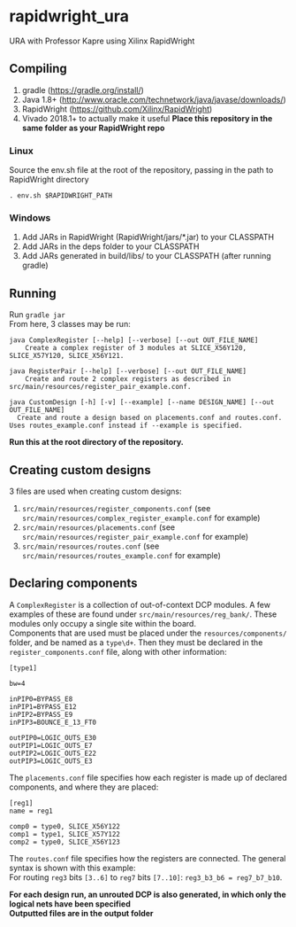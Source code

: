 # rapidwright_ura

URA with Professor Kapre using Xilinx RapidWright

## Compiling
1. gradle (https://gradle.org/install/)
2. Java 1.8+ (http://www.oracle.com/technetwork/java/javase/downloads/)
3. RapidWright (https://github.com/Xilinx/RapidWright)
4. Vivado 2018.1+ to actually make it useful
**Place this repository in the same folder as your RapidWright repo**  

### Linux
Source the env.sh file at the root of the repository, passing in the path to RapidWright directory
```
. env.sh $RAPIDWRIGHT_PATH
```
### Windows
1. Add JARs in RapidWright (RapidWright/jars/*.jar) to your CLASSPATH
2. Add JARs in the deps folder to your CLASSPATH
3. Add JARs generated in build/libs/ to your CLASSPATH (after running gradle)

## Running
Run `gradle jar`  
From here, 3 classes may be run:
```
java ComplexRegister [--help] [--verbose] [--out OUT_FILE_NAME]
    Create a complex register of 3 modules at SLICE_X56Y120, SLICE_X57Y120, SLICE_X56Y121.
```
```
java RegisterPair [--help] [--verbose] [--out OUT_FILE_NAME]
    Create and route 2 complex registers as described in src/main/resources/register_pair_example.conf.
```
```
java CustomDesign [-h] [-v] [--example] [--name DESIGN_NAME] [--out OUT_FILE_NAME]
  Create and route a design based on placements.conf and routes.conf. Uses routes_example.conf instead if --example is specified.
```
**Run this at the root directory of the repository.**  

## Creating custom designs
3 files are used when creating custom designs:
1. `src/main/resources/register_components.conf` (see `src/main/resources/complex_register_example.conf` for example)
2. `src/main/resources/placements.conf` (see `src/main/resources/register_pair_example.conf` for example)
3. `src/main/resources/routes.conf` (see `src/main/resources/routes_example.conf` for example)

## Declaring components
A `ComplexRegister` is a collection of out-of-context DCP modules. A few examples of these are found under `src/main/resources/reg_bank/`. These modules only occupy a single site within the board.  
Components that are used must be placed under the `resources/components/` folder, and be named as a `type\d+`. Then they must be declared in the `register_components.conf` file, along with other information:
```
[type1]

bw=4

inPIP0=BYPASS_E8
inPIP1=BYPASS_E12
inPIP2=BYPASS_E9
inPIP3=BOUNCE_E_13_FT0

outPIP0=LOGIC_OUTS_E30
outPIP1=LOGIC_OUTS_E7
outPIP2=LOGIC_OUTS_E22
outPIP3=LOGIC_OUTS_E3
```
  
The `placements.conf` file specifies how each register is made up of declared components, and where they are placed:
```
[reg1]
name = reg1

comp0 = type0, SLICE_X56Y122
comp1 = type1, SLICE_X57Y122
comp2 = type0, SLICE_X56Y123
```
  
The `routes.conf` file specifies how the registers are connected. The general syntax is shown with this example:  
  For routing `reg3` bits `[3..6]` to `reg7` bits `[7..10]`: `reg3_b3_b6 = reg7_b7_b10`.

**For each design run, an unrouted DCP is also generated, in which only the logical nets have been specified**  
**Outputted files are in the output folder**
